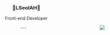 <div align="center">
 
 ### 🐣LSeolAH🐥
 <p>Front-end Developer</p>
  ---
  
  <img align="right" src="https://github-readme-stats.vercel.app/api/top-langs/?username=LSeolAh&layout=compact&theme=tokyonight)](https://github.com/LSeolAh/github-readme-stats"/>

  <br>
 
</div>
